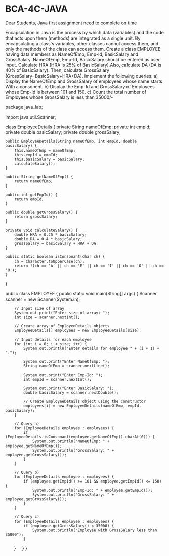 # BCA-4C-JAVA
Dear Students, Java first assignment need to complete on time

Encapsulation in Java is the process by which data (variables) and the code that acts upon them (methods) are integrated as a single unit. By encapsulating a class's variables, other classes cannot access them, and only the methods of the class can access them. 
Create a class EMPLOYEE having data members as NameOfEmp, Emp-Id, BasicSalary and GrossSalary. NameOfEmp, Emp-Id, BasicSalary should be entered as user input. Calculate HRA (HRA is 25% of BasicSalary).Also, calculate DA (DA is 40% of BasicSalary). Then, calculate GrossSalary (GrossSalary=BasicSalary+HRA+DA). 
Implement the following queries: 
a) Display the NameOfEmp and GrossSalary of employees whose name starts With a consonent.
b) Display the Emp-Id and GrossSalary of Employees whose Emp-Id is between 101 and 150.
c) Count the total number of Employees whose GrossSalary is less than 35000/-


package java_lab;

import java.util.Scanner;

class EmployeeDetails {
    private String nameOfEmp;
    private int empId;
    private double basicSalary;
    private double grossSalary;

    public EmployeeDetails(String nameOfEmp, int empId, double basicSalary) {
        this.nameOfEmp = nameOfEmp;
        this.empId = empId;
        this.basicSalary = basicSalary;
        calculateSalary();
    }

    public String getNameOfEmp() {
        return nameOfEmp;
    }

    public int getEmpId() {
        return empId;
    }

    public double getGrossSalary() {
        return grossSalary;
    }

    private void calculateSalary() {
        double HRA = 0.25 * basicSalary;
        double DA = 0.4 * basicSalary;
        grossSalary = basicSalary + HRA + DA;
    }

    public static boolean isConsonant(char ch) {
        ch = Character.toUpperCase(ch);
        return !(ch == 'A' || ch == 'E' || ch == 'I' || ch == 'O' || ch == 'U');
    }
}

public class EMPLOYEE {
    public static void main(String[] args) {
        Scanner scanner = new Scanner(System.in);

        // Input size of array
        System.out.print("Enter size of array: ");
        int size = scanner.nextInt();

        // Create array of EmployeeDetails objects
        EmployeeDetails[] employees = new EmployeeDetails[size];

        // Input details for each employee
        for (int i = 0; i < size; i++) {
            System.out.println("Enter details for employee " + (i + 1) + ":");

            System.out.print("Enter NameOfEmp: ");
            String nameOfEmp = scanner.nextLine();

            System.out.print("Enter Emp-Id: ");
            int empId = scanner.nextInt();

            System.out.print("Enter BasicSalary: ");
            double basicSalary = scanner.nextDouble();

            // Create EmployeeDetails object using the constructor
            employees[i] = new EmployeeDetails(nameOfEmp, empId, basicSalary);
        }

        // Query a)
        for (EmployeeDetails employee : employees) {
            if (EmployeeDetails.isConsonant(employee.getNameOfEmp().charAt(0))) {
                System.out.println("NameOfEmp: " + employee.getNameOfEmp());
                System.out.println("GrossSalary: " + employee.getGrossSalary());
            }
        }

        // Query b)
        for (EmployeeDetails employee : employees) {
            if (employee.getEmpId() >= 101 && employee.getEmpId() <= 150) {
                System.out.println("Emp-Id: " + employee.getEmpId());
                System.out.println("GrossSalary: " + employee.getGrossSalary());
            }
        }

        // Query c)
        for (EmployeeDetails employee : employees) {
            if (employee.getGrossSalary() < 35000) {
                System.out.println("Employee with GrossSalary less than 35000");
            }
        }
    }
}
